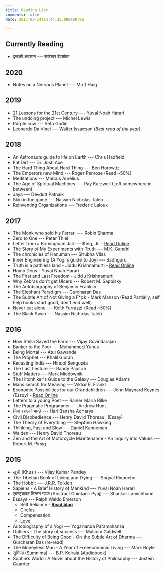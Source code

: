 ```yaml
---
title: Reading List
comments: false
date: 2017-02-14T14:44:25.000+00:00

---
```

## Currently Reading

* द्वन्दको अवसान --- राजेश्वर देवकोटा

## 2020

* Notes on a Nervous Planet --- Matt Haig

## 2019

* 21 Lessons for the 21st Century --- Yuval Noah Harari
* The undoing project --- Michel Lewis
* Purple cow --- Seth Godin
* Leonardo Da Vinci --- Walter Issacson (_Best read of the year_)

## 2018

* An Astronauts guide to life on Earth --- Chris Hadfield
* Eat Dirt --- Dr. Josh Axe
* The Hard Thing About Hard Thing --- Ben Horowitz
* The Emperors new Mind --- Roger Penrose (Read \~50%)
* Meditations --- Marcus Aurelius
* The Age of Spiritual Machines --- Ray Kurzweil (Left somewhere in between)
* Jaya --- Devdutt Patnaik
* Skin in the game --- Nassim Nicholas Taleb
* Reinventing Organizations --- Frederic Laloux

## 2017

* The Monk who sold his Ferrari --- Robin Sharma
* Zero to One --- Peter Thiel
* Letter from a Birmingham Jail --- King, Jr. - [Read Online](https://www.africa.upenn.edu/Articles_Gen/Letter_Birmingham.html)
* The Story of My Experiments with Truth --- M.K. Gandhi
* The chronicles of Hanuman --- Shubha Vilas
* Inner Engineering (A Yogi's guide to Joy) --- Sadhguru
* Truth is a pathless land - Jiddu Krishnamurti - [Read Online](http://www.jkrishnamurti.org/about-krishnamurti/dissolution-speech.php)
* Homo Deus - Yuval Noah Harari
* The First and Last Freedom - Jiddu Krishnamurti
* Why Zebras don't get Ulcers --- Robert M. Sapolsky
* The Autobiography of Benjamin Franklin
* The Elephant Paradigm --- Gurcharan Das
* The Subtle Art of Not Giving a F*ck - Mark Manson (Read Partially, self help books start good, don't end well)
* Never eat alone --- Keith Ferrazzi (Read \~50%)
* The Black Swan --- Nassim Nicholas Taleb

## 2016

* How Stella Saved the Farm --- Vijay Govindarajan
* Banker to the Poor --- Muhammed Yunus
* Being Mortal --- Atul Gawande
* The Prophet --- Khalil Gibran
* Recasting India --- Hindol Sengupta
* The Last Lecture --- Randy Pausch
* Stuff Matters --- Mark Miodownik
* The Hitchhiker's Guide to the Galaxy --- Douglas Adams
* Mans search for Meaning --- Viktor E. Frankl
* Economic Possibilities for our Grandchildren --- John Maynard Keynes _(Essay)_ - [Read Online](http://www.econ.yale.edu/smith/econ116a/keynes1.pdf)
* Letters to a young Poet --- Rainer Maria Rilke
* The Pragmatic Programmer --- Andrew Hunt
* चिना हराएको मान्छे --- Hari Bansha Acharya
* Civil Disobedience --- Henry David Thoreau _(Essay) _
* The Theory of Everything --- Stephen Hawking
* Thinking, Fast and Slow --- Daniel Kahneman
* Walden --- Henry David Thoreau
* Zen and the Art of Motorcycle Maintenance - An Inquiry into Values --- Robert M. Pirsig

## 2015

* खुसी (Khusi) --- Vijay Kumar Pandey
* The Tibetian Book of Living and Dying --- Sogyal Rinpoche
* The Hobbit --- J.R.R. Tolkien
* Sapiens - A Brief History of Mankind --- Yuval Noah Harari
* एबस्ट्रयाक्ट चिन्तन प्याज (Abstract Chintan : Pyaj) --- Shankar Lamichhane
* Essays  --- Ralph Waldo Emerson
  * Self Reliance - [**Read blog**](http://avinash.com.np/2015/07/11/Self-Reliance.html)
  * Circles
  * Compensation
  * Love
* Autobiography of a Yogi --- Yogananda Paramahansa
* Outliers - The story of success --- Malcom Galdwell
* The Difficulty of Being Good - On the Subtle Art of Dharma --- Gurcharan Das (re-read)
* The Moneyless Man - A Year of Freeeconomic Living --- Mark Boyle
* सुम्निमा (Sumnima) --- B.P. Koirala (Audiobook)
* Sophie’s World : A Novel about the History of Philosophy --- Jostein Gaarder